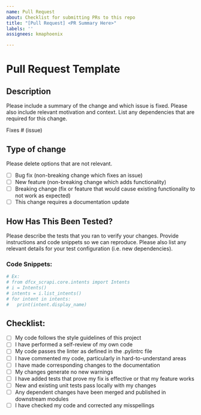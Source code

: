 ```yaml
---
name: Pull Request
about: Checklist for submitting PRs to this repo
title: "[Pull Request] <PR Summary Here>"
labels: ''
assignees: kmaphoenix

---
```


# Pull Request Template

## Description

Please include a summary of the change and which issue is fixed. Please also include relevant motivation and context. List any dependencies that are required for this change.

Fixes # (issue)

## Type of change

Please delete options that are not relevant.

- [ ] Bug fix (non-breaking change which fixes an issue)
- [ ] New feature (non-breaking change which adds functionality)
- [ ] Breaking change (fix or feature that would cause existing functionality to not work as expected)
- [ ] This change requires a documentation update

## How Has This Been Tested?

Please describe the tests that you ran to verify your changes. Provide instructions and code snippets so we can reproduce. Please also list any relevant details for your test configuration (i.e. new dependencies).


### Code Snippets:
```py
# Ex:
# from dfcx_scrapi.core.intents import Intents
# i = Intents()
# intents = i.list_intents()
# for intent in intents:
#   print(intent.display_name)
```

## Checklist:

- [ ] My code follows the style guidelines of this project
- [ ] I have performed a self-review of my own code
- [ ] My code passes the linter as defined in the .pylintrc file
- [ ] I have commented my code, particularly in hard-to-understand areas
- [ ] I have made corresponding changes to the documentation
- [ ] My changes generate no new warnings
- [ ] I have added tests that prove my fix is effective or that my feature works
- [ ] New and existing unit tests pass locally with my changes
- [ ] Any dependent changes have been merged and published in downstream modules
- [ ] I have checked my code and corrected any misspellings
